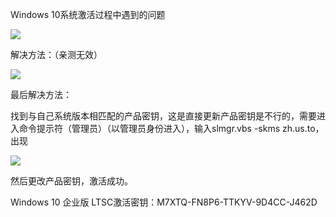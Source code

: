 Windows 10系统激活过程中遇到的问题

![](http://ww1.sinaimg.cn/large/006AVk9bly1g0xgqq80wsj30wz0byq3h.jpg)

解决方法：（亲测无效）

![](http://ww1.sinaimg.cn/large/006AVk9bly1g0xgs34a2gj31i20wwdhs.jpg)

最后解决方法：

找到与自己系统版本相匹配的产品密钥，这是直接更新产品密钥是不行的，需要进入命令提示符（管理员）（以管理员身份进入），输入slmgr.vbs -skms zh.us.to，出现

![](http://ww1.sinaimg.cn/large/006AVk9bly1g0xgvk5yzmj30ke0audfy.jpg)

然后更改产品密钥，激活成功。

Windows 10 企业版 LTSC激活密钥：M7XTQ-FN8P6-TTKYV-9D4CC-J462D